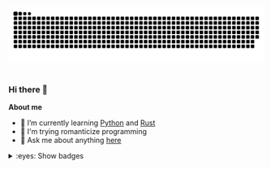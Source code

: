 
<picture>
  <source media="(prefers-color-scheme: dark)" srcset="https://github.com/benzlokzik/benzlokzik/blob/snakes/github-contribution-grid-snake-dark.svg" />
  <source media="(prefers-color-scheme: light)" srcset="https://github.com/benzlokzik/benzlokzik/blob/snakes/github-contribution-grid-snake.svg" />
  <img alt="github-snake" src="https://raw.githubusercontent.com/benzlokzik/benzlokzik/snakes/github-contribution-grid-snake-dark.svg" />
</picture>
<br/> <br/>

### Hi there 👋

<!--
**benzlokzik/benzlokzik** is a ✨ _special_ ✨ repository because its `README.md` (this file) appears on your GitHub profile.

Here are some ideas to get you started:


- 👯 I’m looking to collaborate on ...
- 🤔 I’m looking for help with ...
- 💬 Ask me about ...
- 📫 How to reach me: ...
- 😄 Pronouns: ...
- ⚡ Fun fact: ...
-->

**About me**
- 🌱 I’m currently learning [Python](https://github.com/topics/python) and [Rust](https://github.com/topics/rust)
- 💜 I'm trying romanticize programming
- 💬 Ask me about anything [here](https://github.com/benzlokzik/benzlokzik/issues)


<details>
  
<summary>:eyes: Show badges</summary>
  <br/>
  
| <picture> <source srcset="https://github-readme-stats.vercel.app/api?username=benzlokzik&show_icons=true&include_all_commits=true&hide_border=true&theme=monokai" media="(prefers-color-scheme: dark)"/><source srcset="https://github-readme-stats.vercel.app/api?username=benzlokzik&show_icons=true&include_all_commits=true&hide_border=true&theme=buefy" media="(prefers-color-scheme: light), (prefers-color-scheme: no-preference)"/> <img src="https://github-readme-stats.vercel.app/api?username=benzlokzik&show_icons=true" /> </picture> | <picture><source   srcset="https://github-readme-stats.vercel.app/api/top-langs/?username=benzlokzik&layout=compact&hide_border=true&theme=monokai"  media="(prefers-color-scheme: dark)"/><source  srcset="https://github-readme-stats.vercel.app/api/top-langs/?username=benzlokzik&layout=compact&hide_border=true&theme=buefy"  media="(prefers-color-scheme: light), (prefers-color-scheme: no-preference)"/><img src="https://github-readme-stats.vercel.app/api?username=benzlokzik&show_icons=true" /></picture> |
| ------------- | ------------- |
| <picture> <source srcset="https://streak-stats.demolab.com?user=benzlokzik&theme=monokai&hide_border=true&mode=weekly" media="(prefers-color-scheme: dark)"/><source srcset="https://streak-stats.demolab.com?user=benzlokzik&theme=buefy&hide_border=true&mode=weekly" media="(prefers-color-scheme: light), (prefers-color-scheme: no-preference)"/> <img src="https://streak-stats.demolab.com?user=benzlokzik&theme=buefy&hide_border=true&mode=weekly" /> </picture> | <picture><source   srcset="https://streak-stats.demolab.com?user=benzlokzik&theme=monokai&hide_border=true&locale=ru&mode=weekly"  media="(prefers-color-scheme: dark)"/><source  srcset="https://streak-stats.demolab.com?user=benzlokzik&theme=buefy&hide_border=true&locale=ru&mode=weekly"  media="(prefers-color-scheme: light), (prefers-color-scheme: no-preference)"/><img src="https://streak-stats.demolab.com?user=benzlokzik&theme=buefy&hide_border=true&locale=ru&mode=weekly" /></picture> |
  
</details>

